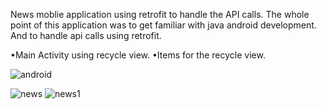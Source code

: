 News moblie application using retrofit to handle the API calls.
The whole point of this application was to get familiar with java android development.
And to handle api calls using retrofit.

•Main Activity using recycle view.
•Items for the recycle view.


![android](https://github.com/najdovskim/NewsHeadlineApp/assets/136607813/70f7904a-c8c6-40d3-b07e-b4c00bfe9929)


![news](https://github.com/najdovskim/NewsHeadlineApp/assets/136607813/4af8c9f6-95f6-4fc3-baf0-dfeb31e7b875)
![news1](https://github.com/najdovskim/NewsHeadlineApp/assets/136607813/ce1108ad-d277-4701-bec3-ad291096669b)
